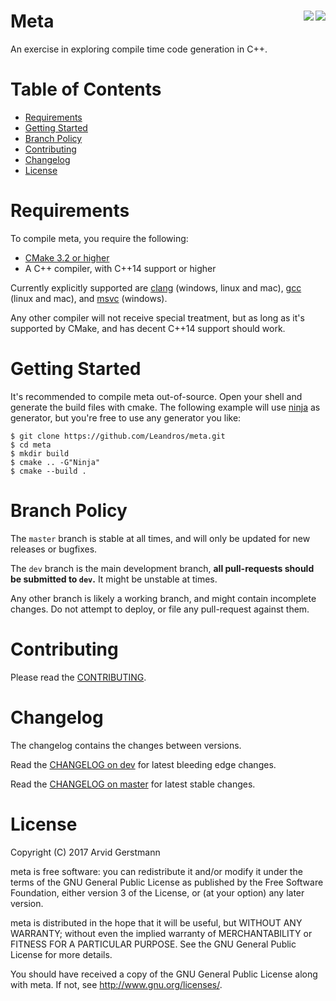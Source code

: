 # Meta <a href="https://ci.appveyor.com/project/Leandros/meta"><image src="https://ci.appveyor.com/api/projects/status/c23wea646bhtov50/branch/master" align="right"></a> <a href="https://travis-ci.org/Leandros/meta"><image src="https://travis-ci.org/Leandros/meta.svg?branch=master" align="right"></a>

An exercise in exploring compile time code generation in C++.

# Table of Contents

- [Requirements](#requirements)
- [Getting Started](#getting-started)
- [Branch Policy](#branch-policy)
- [Contributing](#contributing)
- [Changelog](#changelog)
- [License](#license)


# Requirements

To compile meta, you require the following:

- [CMake 3.2 or higher](https://cmake.org/download/)
- A C++ compiler, with C++14 support or higher

Currently explicitly supported are [clang](https://clang.llvm.org/) (windows, linux and mac),
[gcc](https://gcc.gnu.org/) (linux and mac), and [msvc](https://www.visualstudio.com/) (windows).

Any other compiler will not receive special treatment, but as long as it's supported
by CMake, and has decent C++14 support should work.


# Getting Started

It's recommended to compile meta out-of-source. Open your shell and generate
the build files with cmake. The following example will use [ninja](https://ninja-build.org/)
as generator, but you're free to use any generator you like:

```
$ git clone https://github.com/Leandros/meta.git
$ cd meta
$ mkdir build
$ cmake .. -G"Ninja"
$ cmake --build .
```


# Branch Policy

The `master` branch is stable at all times, and will only be updated for new
releases or bugfixes.

The `dev` branch is the main development branch, **all pull-requests should be
submitted to `dev`.** It might be unstable at times.

Any other branch is likely a working branch, and might contain incomplete changes.
Do not attempt to deploy, or file any pull-request against them.


# Contributing

Please read the [CONTRIBUTING].


# Changelog

The changelog contains the changes between versions.

Read the [CHANGELOG on dev] for latest bleeding edge changes.

Read the [CHANGELOG on master] for latest stable changes.


# License

Copyright (C) 2017 Arvid Gerstmann

meta is free software: you can redistribute it and/or modify
it under the terms of the GNU General Public License as published by
the Free Software Foundation, either version 3 of the License, or
(at your option) any later version.

meta is distributed in the hope that it will be useful,
but WITHOUT ANY WARRANTY; without even the implied warranty of
MERCHANTABILITY or FITNESS FOR A PARTICULAR PURPOSE.  See the
GNU General Public License for more details.

You should have received a copy of the GNU General Public License
along with meta.  If not, see <http://www.gnu.org/licenses/>.


[CONTRIBUTING]:         https://github.com/Leandros/meta/blob/dev/CONTRIBUTING.md#
[CHANGELOG on master]:  https://github.com/Leandros/meta/blob/master/CHANGELOG.md#
[CHANGELOG on dev]:     https://github.com/Leandros/meta/blob/dev/CHANGELOG.md#


